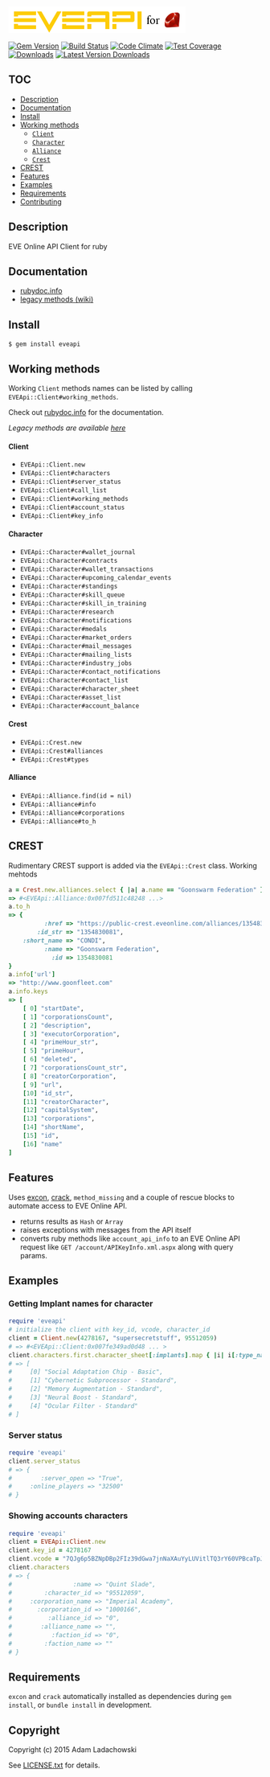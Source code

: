 ![EVEApi for ruby](https://github.com/aladac/eveapi/raw/master/doc/eveapi.png)

[![Gem Version](https://badge.fury.io/rb/eveapi.svg)](http://badge.fury.io/rb/eveapi)
[![Build Status](https://secure.travis-ci.org/aladac/eveapi.svg?branch=master)](https://travis-ci.org/aladac/eveapi)
[![Code Climate](https://codeclimate.com/github/aladac/eveapi/badges/gpa.svg)](https://codeclimate.com/github/aladac/eveapi)
[![Test Coverage](https://codeclimate.com/github/aladac/eveapi/badges/coverage.svg)](https://codeclimate.com/github/aladac/eveapi/coverage)
[![Downloads](https://img.shields.io/gem/dt/eveapi.svg)](https://rubygems.org/gems/eveapi)
[![Latest Version Downloads](https://img.shields.io/gem/dtv/eveapi.svg)](https://rubygems.org/gems/eveapi)

## TOC
- [Description](#desc)
- [Documentation](#doc)
- [Install](#install)
- [Working methods](#methods)
  - [`Client`](#client)
  - [`Character`](#character)
  - [`Alliance`](#alliance)
  - [`Crest`](#crest_methods)
- [CREST](#crest)
- [Features](#feats)
- [Examples](#examples)
- [Requirements](#reqs)
- [Contributing](https://github.com/aladac/eveapi/blob/master/CONTRIBUTING.md)

<a name="name"></a>
## Description
EVE Online API Client for ruby

<a name="doc"></a>
## Documentation
- [rubydoc.info](http://www.rubydoc.info/github/aladac/eveapi)
- [legacy methods (wiki)](https://github.com/aladac/eveapi/wiki)

<a name="install"></a>
## Install
    $ gem install eveapi

<a name="methods"></a>
## Working methods
Working `Client` methods names can be listed by calling `EVEApi::Client#working_methods`.

Check out [rubydoc.info](http://www.rubydoc.info/github/aladac/eveapi) for the documentation.

*Legacy methods are available [here](https://github.com/aladac/eveapi/wiki)*

<a name="client"></a>
#### Client

- `EVEApi::Client.new`
- `EVEApi::Client#characters`
- `EVEApi::Client#server_status`
- `EVEApi::Client#call_list`
- `EVEApi::Client#working_methods`
- `EVEApi::Client#account_status`
- `EVEApi::Client#key_info`

<a name="characters"></a>
#### Character

- `EVEApi::Character#wallet_journal`
- `EVEApi::Character#contracts`
- `EVEApi::Character#wallet_transactions`
- `EVEApi::Character#upcoming_calendar_events`
- `EVEApi::Character#standings`
- `EVEApi::Character#skill_queue`
- `EVEApi::Character#skill_in_training`
- `EVEApi::Character#research`
- `EVEApi::Character#notifications`
- `EVEApi::Character#medals`
- `EVEApi::Character#market_orders`
- `EVEApi::Character#mail_messages`
- `EVEApi::Character#mailing_lists`
- `EVEApi::Character#industry_jobs`
- `EVEApi::Character#contact_notifications`
- `EVEApi::Character#contact_list`
- `EVEApi::Character#character_sheet`
- `EVEApi::Character#asset_list`
- `EVEApi::Character#account_balance`

<a name="crest_methods"></a>
#### Crest

- `EVEApi::Crest.new`
- `EVEApi::Crest#alliances`
- `EVEApi::Crest#types`

<a name="alliance"></a>
#### Alliance

- `EVEApi::Alliance.find(id = nil)`
- `EVEApi::Alliance#info`
- `EVEApi::Alliance#corporations`
- `EVEApi::Alliance#to_h`

<a name="crest"></a>
## CREST

Rudimentary CREST support is added via the `EVEApi::Crest` class.
Working mehtods


```ruby
a = Crest.new.alliances.select { |a| a.name == "Goonswarm Federation" }.first
=> #<EVEApi::Alliance:0x007fd511c48248 ...>
a.to_h
=> {
          :href => "https://public-crest.eveonline.com/alliances/1354830081/",
        :id_str => "1354830081",
    :short_name => "CONDI",
          :name => "Goonswarm Federation",
            :id => 1354830081
}
a.info['url']
=> "http://www.goonfleet.com"
a.info.keys
=> [
    [ 0] "startDate",
    [ 1] "corporationsCount",
    [ 2] "description",
    [ 3] "executorCorporation",
    [ 4] "primeHour_str",
    [ 5] "primeHour",
    [ 6] "deleted",
    [ 7] "corporationsCount_str",
    [ 8] "creatorCorporation",
    [ 9] "url",
    [10] "id_str",
    [11] "creatorCharacter",
    [12] "capitalSystem",
    [13] "corporations",
    [14] "shortName",
    [15] "id",
    [16] "name"
]
```

<a name="feats"></a>
## Features

Uses [excon](https://github.com/excon/excon),  [crack](https://github.com/jnunemaker/crack), `method_missing` and a couple of rescue blocks to automate access to EVE Online API.
- returns results as `Hash` or `Array`
- raises exceptions with messages from the API itself
- converts ruby methods like `account_api_info` to an EVE Online API request like `GET /account/APIKeyInfo.xml.aspx` along with query params.

<a name="examples"></a>
## Examples

### Getting Implant names for character
```ruby
require 'eveapi'
# initialize the client with key_id, vcode, character_id
client = Client.new(4278167, "supersecretstuff", 95512059)
# => #<EVEApi::Client:0x007fe349ad0d48 ... >
client.characters.first.character_sheet[:implants].map { |i| i[:type_name] }
# => [
#     [0] "Social Adaptation Chip - Basic",
#     [1] "Cybernetic Subprocessor - Standard",
#     [2] "Memory Augmentation - Standard",
#     [3] "Neural Boost - Standard",
#     [4] "Ocular Filter - Standard"
# ]
```

### Server status
```ruby
require 'eveapi'
client.server_status
# => {
#        :server_open => "True",
#     :online_players => "32500"
# }
```

### Showing accounts characters

```ruby
require 'eveapi'
client = EVEApi::Client.new
client.key_id = 4278167
client.vcode = "7QJg6p5BZNpDBp2FIz39dGwa7jnNaXAuYyLUVitlTQ3rY60VPBcaTpJVfYIkiW5l"
client.characters
# => {
#                 :name => "Quint Slade",
#         :character_id => "95512059",
#     :corporation_name => "Imperial Academy",
#       :corporation_id => "1000166",
#          :alliance_id => "0",
#        :alliance_name => "",
#           :faction_id => "0",
#         :faction_name => ""
# }
```

## Requirements
<a name="reqs"></a>
`excon` and `crack` automatically installed as dependencies during `gem install`, or `bundle install` in development.

## Copyright

Copyright (c) 2015 Adam Ladachowski

See [LICENSE.txt](https://github.com/aladac/eveapi/blob/master/LICENSE.txt) for details.
